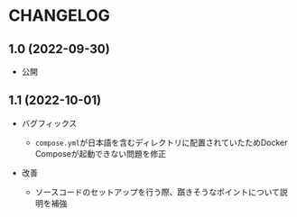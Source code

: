 # CHANGELOG

## 1.0 (2022-09-30)

- 公開

## 1.1 (2022-10-01)

- バグフィックス
    - `compose.yml`が日本語を含むディレクトリに配置されていたためDocker Composeが起動できない問題を修正

- 改善
    - ソースコードのセットアップを行う際、躓きそうなポイントについて説明を補強

